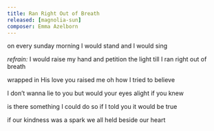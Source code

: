 ```yaml
---
title: Ran Right Out of Breath
released: [magnolia-sun]
composer: Emma Azelborn
---
```


on every sunday morning
I would stand and I would sing

_refrain:_
I would raise my hand and petition the light
till I ran right out of breath

wrapped in His love you raised me
oh how I tried to believe

I don’t wanna lie to you
but would your eyes alight if you knew

is there something I could do
so if I told you it would be true

if our kindness was a spark
we all held beside our heart